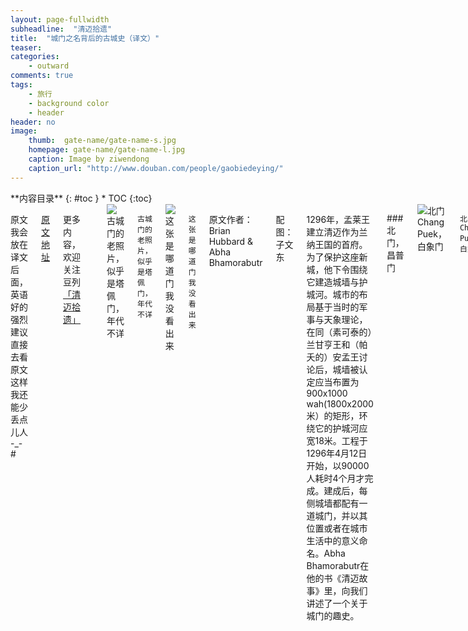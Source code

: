 ```yaml
---
layout: page-fullwidth
subheadline:  "清迈拾遗"
title:  "城门之名背后的古城史（译文）"
teaser: 
categories:
    - outward
comments: true    
tags:
    - 旅行
    - background color
    - header
header: no
image:
    thumb:  gate-name/gate-name-s.jpg
    homepage: gate-name/gate-name-l.jpg
    caption: Image by ziwendong
    caption_url: "http://www.douban.com/people/gaobiedeying/"    
---
```

<div class="row">
<div class="medium-4 medium-push-8 columns" markdown="1">
<div class="panel radius" markdown="1">
**内容目录**
{: #toc }
*  TOC
{:toc}
</div>
</div><!-- /.medium-4.columns -->


<div class="medium-8 medium-pull-4 columns" markdown="1">


原文我会放在译文后面，英语好的强烈建议直接去看原文
这样我还能少丢点儿人  -_-#

[原文地址](http://www.chiangmaitouristguide.com/07-2008/feature1.html)

更多内容，欢迎关注豆列
[「清迈拾遗」](http://www.douban.com/people/gaobiedeying/doulists/all)

---

<img src="{{ site.url}}/images/gate-name/gate-name (10).jpg" alt="古城门的老照片，似乎是塔佩门，年代不详">

`古城门的老照片，似乎是塔佩门，年代不详`

<img src="{{ site.url}}/images/gate-name/gate-name (11).jpg" alt="这张是哪道门我没看出来">

`这张是哪道门我没看出来`

原文作者：Brian Hubbard &amp;  Abha Bhamorabutr

配图：子文东

1296年，孟莱王建立清迈作为兰纳王国的首府。为了保护这座新城，他下令围绕它建造城墙与护城河。城市的布局基于当时的军事与天象理论，在同（素可泰的）兰甘亨王和（帕夭的）安孟王讨论后，城墙被认定应当布置为900x1000 wah(1800x2000米）的矩形，环绕它的护城河应宽18米。工程于1296年4月12日开始，以90000人耗时4个月才完成。建成后，每侧城墙都配有一道城门，并以其位置或者在城市生活中的意义命名。Abha Bhamorabutr在他的书《清迈故事》里，向我们讲述了一个关于城门的趣史。

###北门，昌普门

<img src="{{ site.url}}/images/gate-name/gate-name (1).jpg" alt="北门Chang Puek，白象门">

`北门Chang Puek，白象门`

北门曾被称为"Hua Vieng" 门，意为进入城市的第一道门。在泰语中，"Hua"为头，"Vieng"在泰北地区指进行防御处。公元1400年左右，这一名字被改为"Chang Puek"，即"白象门"。是清迈历史上的两次事件促成了这次更名。第一件事发生于1386年，清迈的第八位统治者，也就是将佛法由锡兰引入兰纳地区的根纳王，收到了来自于哈里奔猜王国高僧 Phra Maha Sumana Thera[^1]所赠的佛骨。国王想找一处神圣的地方来收藏它们。为选定最吉利的地点，他将佛骨放在一匹白象背上的象轿中，并将它放生。跟随这匹白象，国王与高僧走出了Hua Vieng门又徒步爬上素贴山，直到它止步于山上某处。此处后来便成为了今天素贴山双龙寺的所在地。

<img src="{{ site.url}}/images/gate-name/gate-name (2).jpg" alt="双白象雕塑之一，沿着Chang Puek路走大约500米可见">

`双白象雕塑之一，沿着Chang Puek路走大约500米可见`

第二件事发生于大约15年后。 根纳王之子Saen Muang Ma王带领他的军队离开清迈远征素可泰，去讨伐素可泰国王。当他们抵达素可泰城郊时，决定休息一夜，在第二天早晨再发动进攻。然而，当他们在城外扎营，准备明早攻城时，遭到了素可泰军的重创。对疲惫的清迈军而言，这场先发制人的袭击完全在预料之外，以至他们很快就筋疲力竭，溃不成军。Saen Muang Ma王靠着两位忠仆Obb和Yeraka的勇敢与毅力，才带着仅剩的一条命从这场惨败中逃走。在带着国王逃出营地后，由于路途艰险，他们便轮流背负着他直到250公里之遥的清迈。安全的返回让国王非常感激，他以财物重赏他的仆人，并以"Khun Chang Sai（左象）"与"Khun Chang Kava（右象）"为名赐予他们贵族身份。因为左右象均住在Chieng Chom，此地随后建起了"白色双象"以示荣耀。双象起初曾放置在通往"Hua Vieng"门的路两侧，自那时起，城门的名字就改成了"白象门"。

###南门之一，清迈门

<img src="{{ site.url}}/images/gate-name/gate-name (3).jpg" alt="南门之一，清迈门">

`南门之一，清迈门`

南门曾被称为"Tai Vieng Gate"，意为最后一道城门。作为Abha Bhamorabutr 城史中的遗漏问题，他并没有解释从何时起因为何事，南门的名字改成了今天的"清迈门"。

###东门，塔佩门

<img src="{{ site.url}}/images/gate-name/gate-name (4).jpg" alt="东门，游客集散中心，塔佩门">

`东门，游客集散中心，塔佩门`

 东门曾因为附近的村庄，被称为"Chiang Ruak"门，后来又更名为"内Tha Pae"门。19世纪末，在Wat San Fang寺附近，城外东堤处的"外Tha Pae"门被拆除后，东门的名字便被简称为"Tha Pae"门了。"Tha"在泰语中意为"港"，"Pae"意为水上住宅。将这两个词合在一起，"Tha Pae"是指一座停满水上住宅的港口。该港口当年就在美萍河上如今的Nawarat桥附近。水上住宅曾经是从事是河上贸易者们的交易场所和家。

###西门，松达门

<img src="{{ site.url}}/images/gate-name/gate-name (5).jpg" alt="西门Suan Dok，门外对面是图书馆哦">

`西门Suan Dok，门外对面是图书馆哦`

西门一直被称为"Suan Dok Gate"。"Suan"意为花园或公园，"Dok"是"Dok Mai"的简称，泰语花之意。离此门不远，就在城墙外边，曾有一座皇家花园，满是芬芳缤纷的鲜花以及水质清澈的池塘。国王和兰纳王国的权贵会与他们的亲人带着皇室随从去那里休息娱乐，有时在池中沐浴。

1371年，根纳王献出了花园的一部分给高僧Phra Maha Sumana用做佛殿，后来Wat Suan Dok寺就建在这里。

###南门之二，松朋门

<img src="{{ site.url}}/images/gate-name/gate-name (6).jpg" alt="南门之二，血腥的Suan Prung">

`南门之二，血腥的Suan Prung`

在孟莱王筑就围绕清迈的城墙与城门大约100年后，Saen Muang Ma王增加了第五道门。他的妻子Phra Rajathevee并不希望住在城内，所以她在城西南角外的Suan Ra区造了一座宫殿。Phra Rajathevee曾经几乎每天通过这道"Suan Ra"门去监督柴迪隆寺佛塔的建造。随后历史变迁，由于正对这道门的区域用途改变，城门的名字便从"Suan Ra"改为它今天的名字"Suan Prung"。Abha Bhamorabutr 解释说，泰语中"Suan"有双重含义。作为名词是花园或公园，用做动词时则指对抗的动作。例如以手持矛插入他人体内。

"Prung"源自"Pung"一词，在泰北意为肚子或腹部。在清迈历史的这段时期，"Suan Prung门"曾是忤逆者被处决之地，处决的方式是将囚犯捆绑示众，用矛刺入他们的腹部，再由他们这样死掉。

###东门之二，已经消失的"Chiang Moi"门

<img src="{{ site.url}}/images/gate-name/gate-name (9).jpg" alt="这张不是Tilokarat王开的那个东门二号，只是在可能的位置随便拍了一张。它消失了">

`这张不是Tilokarat王开的那个东门二号，只是在可能的位置随便拍了一张。它消失了。`

第六道门，"Chiang Moi"门，是由1447－1487年统治清迈的Tilokrat[^2]王所建。他认为从他的皇宫到美萍河上的港口路途实在太远，所以为缩短距离，他切断了城墙，建了一道新门。这道门起初曾因它在城中所处的区域被称为"Sri Poom门"。不久后名字被改为"Chang Moi门"。"Chang Moi"在泰语中是"睡象"的意思，但是和南门一样，关于名字的变更是何时又因为何事而发生，Abha Bhamorabutr 没有找到解释。

###损毁与重建

<img src="{{ site.url}}/images/gate-name/gate-name (7).jpg" alt="城墙东北角墙，Si Phum角，可以看到沉降变形">

`城墙东北角墙，Si Phum角，可以看到沉降变形`

<img src="{{ site.url}}/images/gate-name/gate-name (12).jpg" alt="在清迈一个餐馆中看到的老照片，似乎是护城河上的竹桥">

`在清迈一个餐馆中看到的老照片，似乎是护城河上的竹桥`

直到第二次世界大战，这六道门都是进出城市的唯一通道，也是城市生活的中心，每道门都配有一处市场。它们时刻被守护，并且只从日出开放到日落。每道门外还都曾有一座跨越护城河的竹桥，战争发生时，这些桥会被收起，城门也会紧闭。持续不断的损坏与重建贯穿了这些城墙与城门的历史，但即使有时间的侵袭与入侵军队的破坏，它们仍然幸存。1801年Phra Chao Kawila时期，城门还曾重建。但到了20世纪40年代日军占领泰国期间，当日本人挪走城砖去铺就一条通往Pai县的路时，一个时代也因他们而终结了。除此之外，日本人还拆走了原Nawarat 桥的跨梁用来在这条至今可见的路上另建一座桥[^3]。1966－1969年期间，城门与角墙被再次重建。

<img src="{{ site.url}}/images/gate-name/gate-name (13).jpg" alt="清迈古城地图，同样来自那家餐馆">

`清迈古城地图，同样来自那家餐馆`

<img src="{{ site.url}}/images/gate-name/gate-name (8).jpg" alt="清迈老城城门分布图，Chiang Moi位置我没找到准确的">

`清迈老城城门分布图，Chiang Moi位置我没找到准确的`

 700年后，孟莱王当初的防御工事还剩四道城门。Tha Pae门与四个角墙曾于1975年重修。尽管城墙几乎消失了，但是那些曾经繁华的城门仍在，经由它们的名字，这座城市的历史记忆依然鲜活。


{% include alert text='用了一天翻译，又用了一天拍照，才终于完成了这篇。第一次翻译文章，开始后才发现竟然比自己写更难，尤其是凭我这种凑合用的蹩脚英语，好多次都怀疑是费力不讨好。但还是觉得必须如此，既然所知道的基本都来自于它，就应当保留原文的模样。非常欣赏作者以寻常事物穿起琐碎历史的写法，简单清晰是最不容易的，有关泰国的英文游记中不乏这样的好文章，希望以后我们的中文游记也能多一些类似的吧～ 我会继续努力整理，但很快就要回国了，所以欢迎有类似想法的朋友加入进来，一同探索这个拥有迷人历史和狂野自然的国度。' %}



###原文

「The Story of Chieng Mai」

 Brian Hubbard &amp; Abha Bhamorabutr

In 1296, King Mengrai established Chiang Mai as the capital of Lanna Kingdom. To protect his new city, he ordered the construction of a perimeter wall and moat. The city layout was based on ancient military and astrological beliefs and, in consultation with King Ramkamhaeng and King Ngum Muang, it was decided that the wall should be laid in a rectangular shape, 900 by 1,000 wah (1,800 x 2,000 metres). The moat surrounding it was to be 18 metres wide. Work commenced on 12thApril 1296 AD and it took 90,000 men 4 months to complete. When it was finished, each wall had one gate and each gate was given a name that related to its location or significance in city life. In his book "The Story of Chieng Mai", Abha Bhamorabutr relates an interesting history of the gates.


The North Gate was called "Hua Vieng Gate" which means the first gate to enter the city. In Thai language "Hua" means head and in northern Thai "Vieng" is a fortified place. Around 1400 AD this name was changed to "Chang Puek", the "White Elephant Gate". Two events in Chiang Mai's history contributed to this change of name. The first occurred in 1386 AD. King Geu-Na, the eighth ruler of Chiang Mai, was the King who introduced Buddhism from Ceylon to Lannathai. Phra Maha Sumana Thera, a priest from Hariphunchai, had presented the King with some Buddha relics and the King wanted to find a holy place to bury them. To determine the most auspicious site, the King had the relics placed in a howdah on the back of a white elephant and then set it free. Followed by the King and Phra Sumana, the elephant left the city by the Hua Vieng Gate and walked up Doi Suthep until it came to rest at a spot on the hill that is now the location of Wat Phrathat Doi Suthep.

The second event happened about 15 years later. King Saen Muang Ma, the son of King Geu-Na, had led his army on an expedition from Chiang Mai to Sukhothai, with the intention of capturing the city kingdom. When they arrived on the outskirts of Sukhothai, it was decided to rest for the night and attack in the morning.However, while the Chiang Mai army was camped outside of Sukhothai preparing itself for the morning attack on the city, they were savagely attacked by the Sukhothai army. This pre-emptive strike caught the tired Chiang Mai army by surprise and they were easily overwhelmed and slaughtered. King Saen Muang Ma only escaped the massacre with his life because of the courage and stamina of his two faithful servants, Obb and Yeraka. They got the King out of the camp and then, because of the rough terrain, took turns to carry him on their shoulders all the way back to Chiang Mai, a distance of some 250 kilometres. Upon his safe return the King was so grateful that he rewarded his servants with money and materials and nominated them to royal ranking as Khun Chang Sai; the left elephant, and Khun Chang Kava; the right elephant. Both Khun Changs lived at Chieng Chom and later at this location the "Two White Elephants" monument was built in their honour.The elephants were originally placed on either side of the road leading to the "Hua Vieng Gate" and the name was then changed to the "White Elephant Gate".

The South Gate was called "Tai Vieng Gate" which means the last gate of the city. At some point in its history, Abha Bhamorabutr doesn't tell us when or why it happened, this became known by its present name of "Chiang Mai Gate".

The East Gate was named "Chiang Ruak Gate" after the nearby village. This changed to "Inner Tha Pae Gate" and then at the end of the 19thcentury, when the "Outer Tha Pae Gate" in the outer earthen embankment near Wat San Fang, was removed, the name was shortened to "Tha Pae Gate". The word "Tha" in Thai means harbour and "Pae" means floating house. Put the two together and you have "Tha Pae"; a harbour full of floating houses. The harbour was on the Mae Ping River near where the Nawarat Bridge now stands. The floating houses were the homescumbusiness premises of the river traders.

The West Gate has always been called "Suan Dok Gate". "Suan" means garden or park and "Dok" is shortened from "Dok Mai"; the Thai word for flower. Not far from this gate, just outside the city walls, there was a royal flower garden full of colourful and fragrant flowers and ponds of clear water. Kings and Rulers of Lannathai would go to the gardens with their families and royal retinue, to relax and enjoy themselves, and occasionally bathe in the ponds. In 1371 AD King Geu-Na dedicated a part of the gardens as a sanctuary for the priest Phra Maha Sumana and it was here that Wat Suan Dok was built.

About 100 years after King Mengrai had completed the walls and gates around Chiang Mai, King Saen Muang Ma added a fifth gate. His wife, Phra Rajathevee didn't want to live inside the city so she had a palace built in the Suan Ra district; an area outside of the southwest corner of the city. Phra Rajathevee used the "Suan Ra" gate almost daily to go to oversee the construction of Chedi Luang. Later in its history, because of a change in the use of the land immediately around the gate, the name was changed from "Suan Ra" to its present name of "Suan Prung". Abha Bhamorabutr explains that in Thai the word "Suan" has two meanings. As a noun "Suan" means garden or park. As a verb "suan" means the action against something, for example to hold a spear in your hand and thrust it into the body of another person. 

"Prung" comes from the word "Pung", which in northern Thai means a paunch or belly. At this time in Chiang Mai's history, "Suan Prung Gate" was the place where the execution of rebels was carried out; the manner of execution being to tie the prisoners to a post, thrust a spear into their belly and then leave them to die.

The sixth gate, Chang Moi Gate was built by King Tilokraj who ruled Chiang Mai from 1447-1487 AD. The King considered that it was a long journey from his royal residence to Tha Pae on the Ping River so to shorten the route he had a new gate cut into the wall. This gate was originally called the "Sri Poom Gate" because that was the area of the city in which it was situated. At a later date the name was changed to "Chang Moi Gate". "Chang Moi" in Thai means "sleepy elephant" but, as with the South Gate, Abha Bhamorabutr could find no record of when or why this name-change took place.


Up until the Second World War, the six gates were the only access points into and out of the city and they were focal points of city life; every gate had a market. They were always guarded and were only open from sunrise to sunset. Outside each gate was a bamboo bridge spanning the moat and in times of war these bridges were taken away and the gates firmly closed. Throughout their history the walls and the gates have survived the ravages of time and the onslaught of invading armies through a continuous process of decay and repair. The city gates were restored in 1801, during the reign of Phra Chao Kawila. It was the Japanese in the 1940's, during their occupation of Thailand, who ended an era when they used the bricks from the walls to build a road up to Pai. The Japanese also took spans from the original Nawarat Bridge to make a bridge on that road which you can still see today. The gates and corners were rebuilt once again between 1966-1969.

700 years later, all that remains of King Mengrai's original fortifications are 4 gates; Tha Pae Gate was rebuilt again in 1975, and the 4 corners with it. The walls may mostly be gone but memories of the history of the city live on in the names of these once illustrious portals.


###注释

文中内容是Brian Hubbard 整理自 Abha Bhamorabutr所著的《The Story of Chieng Mai》。这本书我没能在清迈图书馆找到，国内也没有翻译出版，只有一些国外图书馆显示有收藏。(已发邮件告知翻译的事，但没回音，好像这网站也没有版权声明，我查了作者的名字，只在清迈的一个论坛中有不相干的提及。 所以忍不住先斩后奏了。)

[^1]:哈里奔猜王国是曾经统治清迈地区的孟族人王国，首府是在南奔，后来被孟莱王所击败后，起初迁首府至南邦，随后国王被杀，彻底由孟莱王统治。Phra Maha Sumana Thera并非哈里奔猜王国高僧，而是来自锡兰，居于素可泰，由根纳王邀请至清迈之前，曾在雨季暂居于南奔。而且Phra Maha Sumana Thera其实不是这位高僧的名字，而是一个用于高等级僧侣的称呼，关于泰国僧侣等级的分类及称呼方式，可以参见[Monks’ Ranks and Titles](http://www.thaibuddhism.net/ranks.htm)


[^2]:Tilokarat王，也就是那位带领兰纳王国走向巅峰，掀起阿育陀耶－兰纳之战的强势国王。人家果然霸气，懒得走路就砸城墙。。。


[^3]:其实此种说法很有争议，并没有准确的证据证明，日军的确将这座桥的零件拆除，用于修建Pai县那座著名的拍照景点"二战桥"。但从这种说法中可以看出，泰国人对曾经被日本控制和我们一样感到气愤屈辱，而且城墙被拆掉铺路的确是事实。关于这一点，可以参见 [The Mystery of Tha Pai Bridge](http://allaboutpai.com/bridge/)